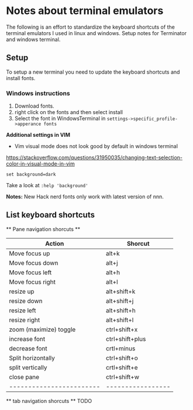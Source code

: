 # Notes about terminal emulators

The following is an effort to standardize the keyboard shortcuts of the terminal emulators I used in linux and windows. Setup notes for Terminator and windows terminal. 

## Setup

To setup a new terminal you need to update the keyboard shortcuts and install fonts.

### Windows instructions
1) Download fonts.
2) right click on the fonts and then select install
3) Select the font in WindowsTerminal in `settings->specific_profile->apperance fonts` 

**Additional settings in VIM**
* Vim visual mode does not look good by default in windows terminal

https://stackoverflow.com/questions/31950035/changing-text-selection-color-in-visual-mode-in-vim

```
set background=dark
```
Take a look at `:help 'background'`

**Notes:**
New Hack nerd fonts only work with latest version of nnn.

## List keyboard shortcuts

** Pane navigation shorcuts **

| Action                 | Shorcut         |
|------------------------|-----------------|
| Move focus up          | alt+k           |
| Move focus down        | alt+j           |
| Move focus left        | alt+h           |
| Move focus right       | alt+l           |
| resize up              | alt+shift+k     |
| resize down            | alt+shift+j     |
| resize left            | alt+shift+h     |
| resize right           | alt+shift+l     |
| zoom (maximize) toggle | ctrl+shift+x    |
| increase font          | ctrl+shift+plus |
| decrease font          | crtl+minus      |
| Split horizontally     | ctrl+shift+o    |
| split vertically       | crtl+shift+e    |
| close pane             | ctrl+shift+w    |
|------------------------|-----------------|

** tab navigation shorcuts **
TODO
